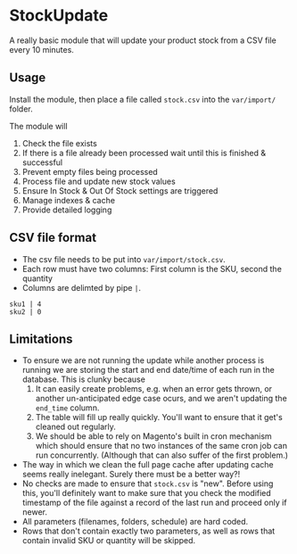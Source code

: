 # StockUpdate

A really basic module that will update your product stock from a CSV file every 10 minutes.

## Usage

Install the module, then place a file called `stock.csv` into the `var/import/` folder.

The module will

1. Check the file exists 
2. If there is a file already been processed wait until this is finished & successful
3. Prevent empty files being processed
4. Process file and update new stock values
5. Ensure In Stock & Out Of Stock settings are triggered 
6. Manage indexes & cache
7. Provide detailed logging

## CSV file format

 - The csv file needs to be put into `var/import/stock.csv`.
 - Each row must have two columns: First column is the SKU, second the quantity
 - Columns are delimted by pipe `|`.

```
sku1 | 4
sku2 | 0
```

## Limitations

 - To ensure we are not running the update while another process is running we are storing the start and end date/time of each run in the database. This is clunky because
    1) It can easily create problems, e.g. when an error gets thrown, or another un-anticipated edge case ocurs, and we aren't updating the `end_time` column.
    2) The table will fill up really quickly. You'll want to ensure that it get's cleaned out regularly.
    3) We should be able to rely on Magento's built in cron mechanism which should ensure that no two instances of the same cron job can run concurrently. (Although that can also suffer of the first problem.)
 - The way in which we clean the full page cache after updating cache seems really inelegant. Surely there must be a better way?!
 - No checks are made to ensure that `stock.csv` is "new". Before using this, you'll definitely want to make sure that you check the modified timestamp of the file against a record of the last run and proceed only if newer.
 - All parameters (filenames, folders, schedule) are hard coded.
 - Rows that don't contain exactly two parameters, as well as rows that contain invalid SKU or quantity will be skipped.